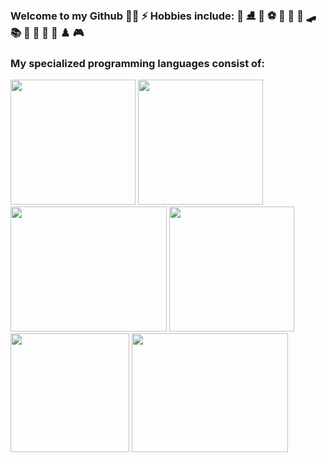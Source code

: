 ### Welcome to my Github 👨‍💻 ⚡ Hobbies include: 🎿 ⛸️ 🏒 ⚽ 🥋 🏓 🏀 🛹 📚 🚀 🚂 🚄 🎹 ♟️ 🎮
### My specialized programming languages consist of:
<img src = "https://user-images.githubusercontent.com/59549186/200153345-06311923-7f3a-45dc-9da2-ae6f2e802003.png" width = "200" height = "200">  <img src = "https://learn.microsoft.com/en-us/windows/images/c-logo.png" width = "200" height = "200"> <img src = "https://user-images.githubusercontent.com/59549186/200153418-2875dd5e-0854-48d1-8847-8b419ef68491.png" width = "250" height = "200"> <img src = "https://www.kindpng.com/picc/m/171-1718046_javascript-programming-language-logo-hd-png-download.png" width = "200" height = "200"> <img src = "https://miro.medium.com/max/450/1*PHG1_tMupqcTLLJ-vURs4g.png" width = "190" height = "190"> 
<img src = "https://user-images.githubusercontent.com/59549186/200154814-d9c72a1c-3317-4d01-a5c2-14b0da9e220c.png" width = "250" height = "190"> 


<!--
**MirageM/MirageM** is a ✨ _special_ ✨ repository because its `README.md` (this file) appears on your GitHub profile.

Here are some ideas to get you started:

- 🔭 I’m currently working on ...
- 🌱 I’m currently learning ...
- 👯 I’m looking to collaborate on ...
- 🤔 I’m looking for help with ...
- 💬 Ask me about ...
- 📫 How to reach me: ...
- 😄 Pronouns: ...
- ⚡ Fun fact: ...
### TOOLS: 
<img src = "https://pythonforundergradengineers.com/posts/git/images/git_and_github_logo.png" width = "400" height = "200">

-->


